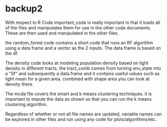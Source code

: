 # backup2
With respect to R Code
important_code is really important in that it loads all of the files and manipulates them for use in the other code documents. These are then used and manipulated in the other files.


the random_forest code contains a short code that runs an RF algorithm using a data frame and a vector as the 2 inputs. The data frame is based on the df.

The density code looks at modeling population density based on light density in different tracts. the tract_comb comes from turning env_state into a "Sf" and subsequently a data.frame and it contains useful values such as light mean for a given area. combined with shape area you can look at density there.

The mcda file covers the smart and k means clustering techniques. it is important to impute the data as shown so that you can run the k means clustering algorithm.

Regardless of whether or not all file names are updated, variable names can be explored in other files and run using any code for plots/algorithms/etc.

